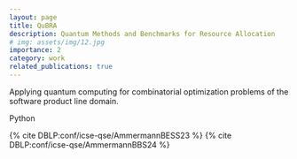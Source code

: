 ```yaml
---
layout: page
title: QuBRA
description: Quantum Methods and Benchmarks for Resource Allocation
# img: assets/img/12.jpg
importance: 2
category: work
related_publications: true
---
```


Applying quantum computing for combinatorial optimization problems of the software product line domain.

Python

{% cite DBLP:conf/icse-qse/AmmermannBESS23 %}
{% cite DBLP:conf/icse-qse/AmmermannBBS24 %}